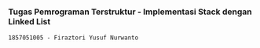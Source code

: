### Tugas Pemrograman Terstruktur - Implementasi Stack dengan Linked List
```
1857051005 - Firaztori Yusuf Nurwanto
```
